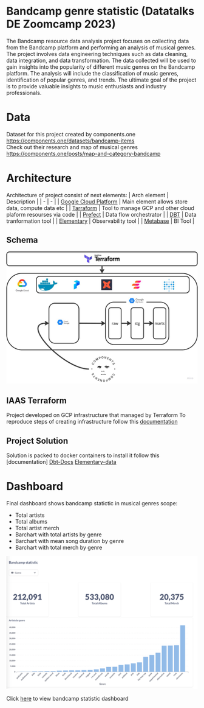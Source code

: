 # Bandcamp genre statistic (Datatalks DE Zoomcamp 2023)

The Bandcamp resource data analysis project focuses on collecting data from the Bandcamp platform and performing an analysis of musical genres. The project involves data engineering techniques such as data cleaning, data integration, and data transformation. The data collected will be used to gain insights into the popularity of different music genres on the Bandcamp platform. The analysis will include the classification of music genres, identification of popular genres, and trends. The ultimate goal of the project is to provide valuable insights to music enthusiasts and industry professionals.

# Data
Dataset for this project created by components.one https://components.one/datasets/bandcamp-items  
Check out their research and map of musical genres https://components.one/posts/map-and-category-bandcamp

# Architecture
Architecture of project consist of next elements:
| Arch element | Description |
| - | - |
| [Google Cloud Platform](https://cloud.google.com/) |  Main element allows store data, compute data etc |
| [Tarraform](https://www.terraform.io/) | Tool to manage GCP and other cloud plaform resourses via code |
| [Prefect](https://www.prefect.io/) | Data flow orchestrator |
| [DBT](https://www.getdbt.com/) | Data tranformation tool |
| [Elementary](https://www.elementary-data.com/) | Observability tool |
| [Metabase](https://www.metabase.com/) | BI Tool |

## Schema
![Shema](docs/img/bandcamp_architecture.jpg)


## IAAS Terraform
Project developed on GCP infrastructure that managed by Terraform
To reproduce steps of creating infrastructure follow this [documentation](/docs/terraform.md)

## Project Solution
Solution is packed to docker containers to install it follow this [documentation]
[Dbt-Docs](http://34.65.65.19:8080/)
[Elementary-data](http://34.65.65.19:8081/#/report/dashboard)

# Dashboard

Final dashboard shows bandcamp statictic in musical genres scope:
- Total artists
- Total albums
- Total artist merch
- Barchart with total artists by genre
- Barchart with mean song duration by genre
- Barchart with total merch by genre

![Sample](docs/img/bandcamp_dashboard.png)

Click [here](http://34.65.65.19:3000/public/dashboard/75bc9e51-ef8b-472a-a954-087eb8317956) to view bandcamp statistic dashboard
